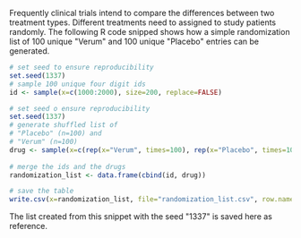 Frequently clinical trials intend to compare the differences between two treatment types. Different treatments need to 
assigned to study patients randomly. The following R code snipped shows how a simple randomization list of 100 unique 
"Verum" and 100 unique "Placebo" entries can be generated.

``` r
# set seed to ensure reproducibility
set.seed(1337)
# sample 100 unique four digit ids
id <- sample(x=c(1000:2000), size=200, replace=FALSE)

# set seed o ensure reproducibility
set.seed(1337)
# generate shuffled list of
# "Placebo" (n=100) and
# "Verum" (n=100)
drug <- sample(x=c(rep(x="Verum", times=100), rep(x="Placebo", times=100)), size=200, replace=FALSE)
 
# merge the ids and the drugs
randomization_list <- data.frame(cbind(id, drug))

# save the table
write.csv(x=randomization_list, file="randomization_list.csv", row.names=FALSE)

```

The list created from this snippet with the seed "1337" is saved here as reference.
